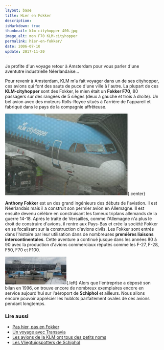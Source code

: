 ```yaml
---
layout: base
title: Hier en Fokker
description: 
isMarkdown: true
thumbnail: klm-cityhopper-400.jpg
image_alt: mon F70 KLM-cityhopper
permalink: hier-en-fokker/
date: 2006-07-10
update: 2017-11-20
---
```




Je profite d'un voyage retour à Amsterdam pour vous parler d'une aventutre industrielle Néerlandaise...

Pour revenir à Amsterdam, KLM m'a fait voyager dans un de ses cityhopper, ces avions qui font des sauts de puce d'une ville à l'autre. La plupart de ces **KLM-cityhopper** sont des Fokker, le mien était un **Fokker F70**, 80 passagers sur des rangées de 5 sièges (deux à gauche et trois à droite). Un bel avion avec des moteurs Rolls-Royce situés à l'arrière de l'appareil et fabriqué dans le pays de la compagnie affrêteuse.

![mon F70 KLM-cityhopper](klm-cityhopper-400.jpg){.center}

**Anthony Fokker** est un des grand ingénieurs des débuts de l'aviation. Il est Néerlandais mais il a construit son permier avion en Allemagne. Il est ensuite devenu célèbre en construisant les fameux triplans allemands de la guerre 14-18. Après le traité de Versailles, comme l'Allemagne n'a plus le droit de construire d'avions, il rentre aux Pays-Bas et crée la société Fokker en se focalisant sur la construction d'avions civils. Les Fokker sont entrés dans l'histoire par leur utilisation dans de nombreuses **premières liaisons intercontinentales**. Cette aventure a continué jusque dans les années 80 à 90 avec la production d'avions commerciaux réputés comme les F-27, F-28, F50, F70 et F100. 

![Fokker F50 vu depuis le hublot de mon Fokker F70](fokker-50.jpg){.left}
Alors que l'entreprise a déposé son bilan en 1996, on trouve encore de nombreux exemplaires encore en service aujourd'hui sur l'aéroport de **Schiphol** et ailleurs. Nous allons encore pouvoir apprécier les hublots parfaitement ovales de ces avions pendant longtemps.

### Lire aussi 


* [Pas hier, pas en Fokker](/pas-hier-pas-en-fokker)
* [Un voyage avec Transavia](/un-voyage-avec-transavia)
* [Les avions de la KLM ont tous des petits noms](/voyage-klm-retour)
* [Les Vliegtuigspotters de Schiphol](/vliegtuigspotters)